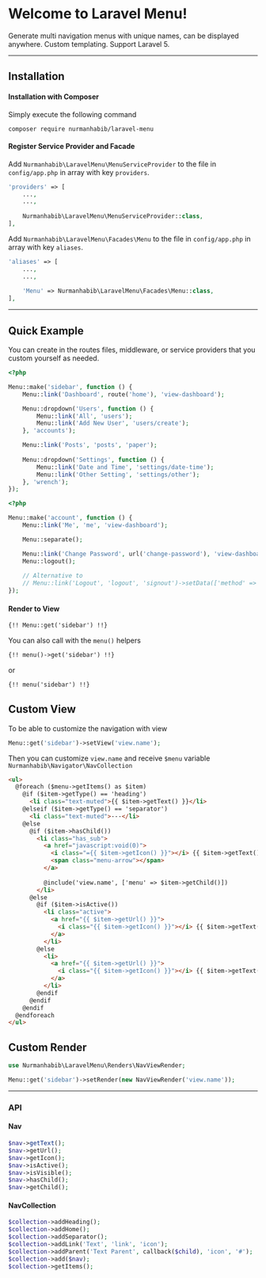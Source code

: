 # Welcome to Laravel Menu!

Generate multi navigation menus with unique names, can be displayed anywhere. Custom templating. Support Laravel 5.

------

## Installation

#### <i class="icon-file"></i> Installation with Composer

Simply execute the following command

```
composer require nurmanhabib/laravel-menu
```



#### <i class="icon-file"></i> Register Service Provider and Facade

Add `Nurmanhabib\LaravelMenu\MenuServiceProvider` to the file in `config/app.php` in array with key `providers`.

```php
'providers' => [
    ...,
    ...,
    
    Nurmanhabib\LaravelMenu\MenuServiceProvider::class,
],
```



Add `Nurmanhabib\LaravelMenu\Facades\Menu` to the file in `config/app.php` in array with key `aliases`.


```php
'aliases' => [
    ...,
    ...,
  
    'Menu' => Nurmanhabib\LaravelMenu\Facades\Menu::class,
],
```

------

## Quick Example

You can create in the routes files, middleware, or service providers that you custom yourself as needed.

```php
<?php

Menu::make('sidebar', function () {
    Menu::link('Dashboard', route('home'), 'view-dashboard');

    Menu::dropdown('Users', function () {
        Menu::link('All', 'users');
        Menu::link('Add New User', 'users/create');
    }, 'accounts');

    Menu::link('Posts', 'posts', 'paper');
    
    Menu::dropdown('Settings', function () {
        Menu::link('Date and Time', 'settings/date-time');
        Menu::link('Other Setting', 'settings/other');
    }, 'wrench');
});
```


```php
<?php

Menu::make('account', function () {
    Menu::link('Me', 'me', 'view-dashboard');

    Menu::separate();

	Menu::link('Change Password', url('change-password'), 'view-dashboard');
    Menu::logout();
    
    // Alternative to
    // Menu::link('Logout', 'logout', 'signout')->setData(['method' => 'POST']);
});
```




#### Render to View

```html
{!! Menu::get('sidebar') !!}
```


You can also call with the `menu()` helpers


```html
{!! menu()->get('sidebar') !!}
```

or

```html
{!! menu('sidebar') !!}
```



## Custom View

To be able to customize the navigation with view

```php
Menu::get('sidebar')->setView('view.name');
```

Then you can customize `view.name` and receive `$menu` variable `Nurmanhabib\Navigator\NavCollection`

```html
<ul>
  @foreach ($menu->getItems() as $item)
    @if ($item->getType() == 'heading')
      <li class="text-muted">{{ $item->getText() }}</li>
    @elseif ($item->getType() == 'separator')
      <li class="text-muted">---</li>
    @else
      @if ($item->hasChild())
        <li class="has_sub">
          <a href="javascript:void(0)">
            <i class="={{ $item->getIcon() }}"></i> {{ $item->getText() }}
            <span class="menu-arrow"></span>
          </a>
          
          @include('view.name', ['menu' => $item->getChild()])
        </li>
      @else
        @if ($item->isActive())
          <li class="active">
            <a href="{{ $item->getUrl() }}">
              <i class="{{ $item->getIcon() }}"></i> {{ $item->getText() }}
            </a>
          </li>
        @else
          <li>
            <a href="{{ $item->getUrl() }}">
              <i class="{{ $item->getIcon() }}"></i> {{ $item->getText() }}
            </a>
          </li>
        @endif
      @endif
    @endif
  @endforeach
</ul>
```


## Custom Render

```php
use Nurmanhabib\LaravelMenu\Renders\NavViewRender;

Menu::get('sidebar')->setRender(new NavViewRender('view.name'));
```

------

### API

#### Nav

```php
$nav->getText();
$nav->getUrl();
$nav->getIcon();
$nav->isActive();
$nav->isVisible();
$nav->hasChild();
$nav->getChild();
```



#### NavCollection

```php
$collection->addHeading();
$collection->addHome();
$collection->addSeparator();
$collection->addLink('Text', 'link', 'icon');
$collection->addParent('Text Parent', callback($child), 'icon', '#');
$collection->add($nav);
$collection->getItems();
```

